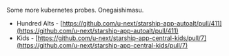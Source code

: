 
Some more kubernetes probes. Onegaishimasu.  

- Hundred Alts - [https://github.com/u-next/starship-app-autoalt/pull/411](https://github.com/u-next/starship-app-autoalt/pull/411)
- Kids - [https://github.com/u-next/starship-app-central-kids/pull/7](https://github.com/u-next/starship-app-central-kids/pull/7)
